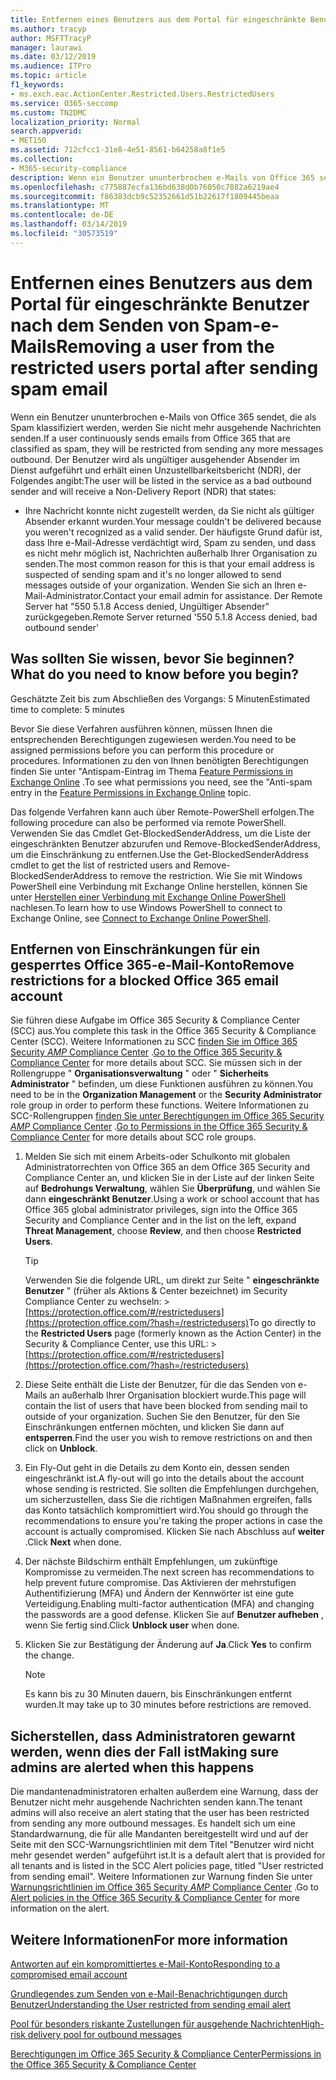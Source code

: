 ```yaml
---
title: Entfernen eines Benutzers aus dem Portal für eingeschränkte Benutzer nach dem Senden von Spam-e-Mails
ms.author: tracyp
author: MSFTTracyP
manager: laurawi
ms.date: 03/12/2019
ms.audience: ITPro
ms.topic: article
f1_keywords:
- ms.exch.eac.ActionCenter.Restricted.Users.RestrictedUsers
ms.service: O365-seccomp
ms.custom: TN2DMC
localization_priority: Normal
search.appverid:
- MET150
ms.assetid: 712cfcc1-31e8-4e51-8561-b64258a8f1e5
ms.collection:
- M365-security-compliance
description: Wenn ein Benutzer ununterbrochen e-Mails von Office 365 sendet, die als Spam klassifiziert werden, werden Sie nicht mehr Nachrichten senden.
ms.openlocfilehash: c775887ecfa136bd638d0b76050c7882a6219ae4
ms.sourcegitcommit: f86383dcb9c52352661d51b22617f1809445beaa
ms.translationtype: MT
ms.contentlocale: de-DE
ms.lasthandoff: 03/14/2019
ms.locfileid: "30573519"
---
```

# <a name="removing-a-user-from-the-restricted-users-portal-after-sending-spam-email"></a><span data-ttu-id="ec4ab-103">Entfernen eines Benutzers aus dem Portal für eingeschränkte Benutzer nach dem Senden von Spam-e-Mails</span><span class="sxs-lookup"><span data-stu-id="ec4ab-103">Removing a user from the restricted users portal after sending spam email</span></span>

<span data-ttu-id="ec4ab-104">Wenn ein Benutzer ununterbrochen e-Mails von Office 365 sendet, die als Spam klassifiziert werden, werden Sie nicht mehr ausgehende Nachrichten senden.</span><span class="sxs-lookup"><span data-stu-id="ec4ab-104">If a user continuously sends emails from Office 365 that are classified as spam, they will be restricted from sending any more messages outbound.</span></span> <span data-ttu-id="ec4ab-105">Der Benutzer wird als ungültiger ausgehender Absender im Dienst aufgeführt und erhält einen Unzustellbarkeitsbericht (NDR), der Folgendes angibt:</span><span class="sxs-lookup"><span data-stu-id="ec4ab-105">The user will be listed in the service as a bad outbound sender and will receive a Non-Delivery Report (NDR) that states:</span></span>

- <span data-ttu-id="ec4ab-106">Ihre Nachricht konnte nicht zugestellt werden, da Sie nicht als gültiger Absender erkannt wurden.</span><span class="sxs-lookup"><span data-stu-id="ec4ab-106">Your message couldn't be delivered because you weren't recognized as a valid sender.</span></span> <span data-ttu-id="ec4ab-107">Der häufigste Grund dafür ist, dass Ihre e-Mail-Adresse verdächtigt wird, Spam zu senden, und dass es nicht mehr möglich ist, Nachrichten außerhalb Ihrer Organisation zu senden.</span><span class="sxs-lookup"><span data-stu-id="ec4ab-107">The most common reason for this is that your email address is suspected of sending spam and it's no longer allowed to send messages outside of your organization.</span></span> <span data-ttu-id="ec4ab-108">Wenden Sie sich an Ihren e-Mail-Administrator.</span><span class="sxs-lookup"><span data-stu-id="ec4ab-108">Contact your email admin for assistance.</span></span> <span data-ttu-id="ec4ab-109">Der Remote Server hat "550 5.1.8 Access denied, Ungültiger Absender" zurückgegeben.</span><span class="sxs-lookup"><span data-stu-id="ec4ab-109">Remote Server returned '550 5.1.8 Access denied, bad outbound sender'</span></span>

## <a name="what-do-you-need-to-know-before-you-begin"></a><span data-ttu-id="ec4ab-110">Was sollten Sie wissen, bevor Sie beginnen?</span><span class="sxs-lookup"><span data-stu-id="ec4ab-110">What do you need to know before you begin?</span></span>
<span data-ttu-id="ec4ab-111"><a name="sectionSection0"> </a></span><span class="sxs-lookup"><span data-stu-id="ec4ab-111"></span></span>

<span data-ttu-id="ec4ab-112">Geschätzte Zeit bis zum Abschließen des Vorgangs: 5 Minuten</span><span class="sxs-lookup"><span data-stu-id="ec4ab-112">Estimated time to complete: 5 minutes</span></span>
  
<span data-ttu-id="ec4ab-113">Bevor Sie diese Verfahren ausführen können, müssen Ihnen die entsprechenden Berechtigungen zugewiesen werden.</span><span class="sxs-lookup"><span data-stu-id="ec4ab-113">You need to be assigned permissions before you can perform this procedure or procedures.</span></span> <span data-ttu-id="ec4ab-114">Informationen zu den von Ihnen benötigten Berechtigungen finden Sie unter "Antispam-Eintrag im Thema [Feature Permissions in Exchange Online](http://technet.microsoft.com/library/15073ce1-0917-403b-8839-02a2ebc96e16.aspx) .</span><span class="sxs-lookup"><span data-stu-id="ec4ab-114">To see what permissions you need, see the "Anti-spam entry in the [Feature Permissions in Exchange Online](http://technet.microsoft.com/library/15073ce1-0917-403b-8839-02a2ebc96e16.aspx) topic.</span></span>

<span data-ttu-id="ec4ab-115">Das folgende Verfahren kann auch über Remote-PowerShell erfolgen.</span><span class="sxs-lookup"><span data-stu-id="ec4ab-115">The following procedure can also be performed via remote PowerShell.</span></span> <span data-ttu-id="ec4ab-116">Verwenden Sie das Cmdlet Get-BlockedSenderAddress, um die Liste der eingeschränkten Benutzer abzurufen und Remove-BlockedSenderAddress, um die Einschränkung zu entfernen.</span><span class="sxs-lookup"><span data-stu-id="ec4ab-116">Use the Get-BlockedSenderAddress cmdlet to get the list of restricted users and Remove-BlockedSenderAddress to remove the restriction.</span></span> <span data-ttu-id="ec4ab-117">Wie Sie mit Windows PowerShell eine Verbindung mit Exchange Online herstellen, können Sie unter [Herstellen einer Verbindung mit Exchange Online PowerShell](https://go.microsoft.com/fwlink/p/?linkid=396554) nachlesen.</span><span class="sxs-lookup"><span data-stu-id="ec4ab-117">To learn how to use Windows PowerShell to connect to Exchange Online, see [Connect to Exchange Online PowerShell](https://go.microsoft.com/fwlink/p/?linkid=396554).</span></span>

## <a name="remove-restrictions-for-a-blocked-office-365-email-account"></a><span data-ttu-id="ec4ab-118">Entfernen von Einschränkungen für ein gesperrtes Office 365-e-Mail-Konto</span><span class="sxs-lookup"><span data-stu-id="ec4ab-118">Remove restrictions for a blocked Office 365 email account</span></span>

<span data-ttu-id="ec4ab-119">Sie führen diese Aufgabe im Office 365 Security & Compliance Center (SCC) aus.</span><span class="sxs-lookup"><span data-stu-id="ec4ab-119">You complete this task in the Office 365 Security & Compliance Center (SCC).</span></span> <span data-ttu-id="ec4ab-120">Weitere Informationen zu SCC [finden Sie im Office 365 Security _AMP_ Compliance Center](go-to-the-securitycompliance-center.md) .</span><span class="sxs-lookup"><span data-stu-id="ec4ab-120">[Go to the Office 365 Security & Compliance Center](go-to-the-securitycompliance-center.md) for more details about SCC.</span></span> <span data-ttu-id="ec4ab-121">Sie müssen sich in der Rollengruppe " **Organisationsverwaltung** " oder " **Sicherheits Administrator** " befinden, um diese Funktionen ausführen zu können.</span><span class="sxs-lookup"><span data-stu-id="ec4ab-121">You need to be in the **Organization Management** or the **Security Administrator** role group in order to perform these functions.</span></span> <span data-ttu-id="ec4ab-122">Weitere Informationen zu SCC-Rollengruppen [finden Sie unter Berechtigungen im Office 365 Security _AMP_ Compliance Center](permissions-in-the-security-and-compliance-center.md) .</span><span class="sxs-lookup"><span data-stu-id="ec4ab-122">[Go to Permissions in the Office 365 Security & Compliance Center](permissions-in-the-security-and-compliance-center.md) for more details about SCC role groups.</span></span>

1. <span data-ttu-id="ec4ab-123">Melden Sie sich mit einem Arbeits-oder Schulkonto mit globalen Administratorrechten von Office 365 an dem Office 365 Security and Compliance Center an, und klicken Sie in der Liste auf der linken Seite auf **Bedrohungs Verwaltung**, wählen Sie **Überprüfung**, und wählen Sie dann **eingeschränkt Benutzer**.</span><span class="sxs-lookup"><span data-stu-id="ec4ab-123">Using a work or school account that has Office 365 global administrator privileges, sign into the Office 365 Security and Compliance Center and in the list on the left, expand **Threat Management**, choose **Review**, and then choose **Restricted Users**.</span></span>
    
    > [!TIP]
    > <span data-ttu-id="ec4ab-124">Verwenden Sie die folgende URL, um direkt zur Seite " **eingeschränkte Benutzer** " (früher als Aktions &amp; Center bezeichnet) im Security Compliance Center zu wechseln: >[https://protection.office.com/#/restrictedusers](https://protection.office.com/?hash=/restrictedusers)</span><span class="sxs-lookup"><span data-stu-id="ec4ab-124">To go directly to the **Restricted Users** page (formerly known as the Action Center) in the Security &amp; Compliance Center, use this URL: > [https://protection.office.com/#/restrictedusers](https://protection.office.com/?hash=/restrictedusers)</span></span>

2. <span data-ttu-id="ec4ab-125">Diese Seite enthält die Liste der Benutzer, für die das Senden von e-Mails an außerhalb Ihrer Organisation blockiert wurde.</span><span class="sxs-lookup"><span data-stu-id="ec4ab-125">This page will contain the list of users that have been blocked from sending mail to outside of your organization.</span></span>  <span data-ttu-id="ec4ab-126">Suchen Sie den Benutzer, für den Sie Einschränkungen entfernen möchten, und klicken Sie dann auf **entsperren**.</span><span class="sxs-lookup"><span data-stu-id="ec4ab-126">Find the user you wish to remove restrictions on and then click on **Unblock**.</span></span>

3. <span data-ttu-id="ec4ab-127">Ein Fly-Out geht in die Details zu dem Konto ein, dessen senden eingeschränkt ist.</span><span class="sxs-lookup"><span data-stu-id="ec4ab-127">A fly-out will go into the details about the account whose sending is restricted.</span></span> <span data-ttu-id="ec4ab-128">Sie sollten die Empfehlungen durchgehen, um sicherzustellen, dass Sie die richtigen Maßnahmen ergreifen, falls das Konto tatsächlich kompromittiert wird.</span><span class="sxs-lookup"><span data-stu-id="ec4ab-128">You should go through the recommendations to ensure you're taking the proper actions in case the account is actually compromised.</span></span> <span data-ttu-id="ec4ab-129">Klicken Sie nach Abschluss auf **weiter** .</span><span class="sxs-lookup"><span data-stu-id="ec4ab-129">Click **Next** when done.</span></span>

4. <span data-ttu-id="ec4ab-130">Der nächste Bildschirm enthält Empfehlungen, um zukünftige Kompromisse zu vermeiden.</span><span class="sxs-lookup"><span data-stu-id="ec4ab-130">The next screen has recommendations to help prevent future compromise.</span></span> <span data-ttu-id="ec4ab-131">Das Aktivieren der mehrstufigen Authentifizierung (MFA) und Ändern der Kennwörter ist eine gute Verteidigung.</span><span class="sxs-lookup"><span data-stu-id="ec4ab-131">Enabling multi-factor authentication (MFA) and changing the passwords are a good defense.</span></span> <span data-ttu-id="ec4ab-132">Klicken Sie auf **Benutzer aufheben** , wenn Sie fertig sind.</span><span class="sxs-lookup"><span data-stu-id="ec4ab-132">Click **Unblock user** when done.</span></span>

5. <span data-ttu-id="ec4ab-133">Klicken Sie zur Bestätigung der Änderung auf **Ja**.</span><span class="sxs-lookup"><span data-stu-id="ec4ab-133">Click **Yes** to confirm the change.</span></span>

    > [!NOTE]
    > <span data-ttu-id="ec4ab-134">Es kann bis zu 30 Minuten dauern, bis Einschränkungen entfernt wurden.</span><span class="sxs-lookup"><span data-stu-id="ec4ab-134">It may take up to 30 minutes before restrictions are removed.</span></span> 

## <a name="making-sure-admins-are-alerted-when-this-happens"></a><span data-ttu-id="ec4ab-135">Sicherstellen, dass Administratoren gewarnt werden, wenn dies der Fall ist</span><span class="sxs-lookup"><span data-stu-id="ec4ab-135">Making sure admins are alerted when this happens</span></span>

<span data-ttu-id="ec4ab-136">Die mandantenadministratoren erhalten außerdem eine Warnung, dass der Benutzer nicht mehr ausgehende Nachrichten senden kann.</span><span class="sxs-lookup"><span data-stu-id="ec4ab-136">The tenant admins will also receive an alert stating that the user has been restricted from sending any more outbound messages.</span></span> <span data-ttu-id="ec4ab-137">Es handelt sich um eine Standardwarnung, die für alle Mandanten bereitgestellt wird und auf der Seite mit den SCC-Warnungsrichtlinien mit dem Titel "Benutzer wird nicht mehr gesendet werden" aufgeführt ist.</span><span class="sxs-lookup"><span data-stu-id="ec4ab-137">It is a default alert that is provided for all tenants and is listed in the SCC Alert policies page, titled "User restricted from sending email".</span></span> <span data-ttu-id="ec4ab-138">Weitere Informationen zur Warnung finden Sie unter [Warnungsrichtlinien im Office 365 Security _AMP_ Compliance Center](https://docs.microsoft.com/en-us/office365/securitycompliance/alert-policies) .</span><span class="sxs-lookup"><span data-stu-id="ec4ab-138">Go to [Alert policies in the Office 365 Security & Compliance Center](https://docs.microsoft.com/en-us/office365/securitycompliance/alert-policies) for more information on the alert.</span></span>

## <a name="for-more-information"></a><span data-ttu-id="ec4ab-139">Weitere Informationen</span><span class="sxs-lookup"><span data-stu-id="ec4ab-139">For more information</span></span>

[<span data-ttu-id="ec4ab-140">Antworten auf ein kompromittiertes e-Mail-Konto</span><span class="sxs-lookup"><span data-stu-id="ec4ab-140">Responding to a compromised email account</span></span>](responding-to-a-compromised-email-account.md)

[<span data-ttu-id="ec4ab-141">Grundlegendes zum Senden von e-Mail-Benachrichtigungen durch Benutzer</span><span class="sxs-lookup"><span data-stu-id="ec4ab-141">Understanding the User restricted from sending email alert</span></span>](https://docs.microsoft.com/en-us/office365/securitycompliance/alert-policies)

[<span data-ttu-id="ec4ab-142">Pool für besonders riskante Zustellungen für ausgehende Nachrichten</span><span class="sxs-lookup"><span data-stu-id="ec4ab-142">High-risk delivery pool for outbound messages</span></span>](high-risk-delivery-pool-for-outbound-messages.md)

[<span data-ttu-id="ec4ab-143">Berechtigungen im Office 365 Security & Compliance Center</span><span class="sxs-lookup"><span data-stu-id="ec4ab-143">Permissions in the Office 365 Security & Compliance Center</span></span>](permissions-in-the-security-and-compliance-center.md)
